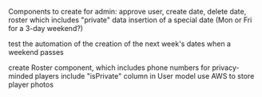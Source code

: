 Components to create for admin:
approve user, create date, delete date, roster which includes "private" data
insertion of a special date (Mon or Fri for a 3-day weekend?)

test the automation of the creation of the next week's dates when a weekend passes

create Roster component, which includes phone numbers for privacy-minded players
include "isPrivate" column in User model
use AWS to store player photos

